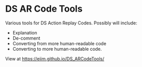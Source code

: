 # DS AR Code Tools

Various tools for DS Action Replay Codes. Possibly will include:
* Explanation
* De-comment
* Converting from more human-readable code
* Converting to more human-readable code.

View at https://eiim.github.io/DS_ARCodeTools/
